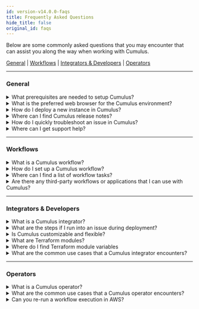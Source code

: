 ```yaml
---
id: version-v14.0.0-faqs
title: Frequently Asked Questions
hide_title: false
original_id: faqs
---
```


Below are some commonly asked questions that you may encounter that can assist you along the way when working with Cumulus.

[General](#general) | [Workflows](#workflows) | [Integrators & Developers](#integrators--developers) | [Operators](#operators)

---

### General

<details>
  <summary>What prerequisites are needed to setup Cumulus?</summary>
  Answer: Here is a list of the tools and access that you will need in order to get started. To maintain the up-to-date versions that we are using please visit our [Cumulus main README](https://github.com/nasa/cumulus) for details.

- [NVM](https://github.com/creationix/nvm) for node versioning
- [AWS CLI](http://docs.aws.amazon.com/cli/latest/userguide/installing.html)
- Bash
- Docker (only required for testing)
- docker-compose (only required for testing `pip install docker-compose`)
- Python
- [pipenv](https://pypi.org/project/pipenv/)
  
> Keep in mind you will need access to the AWS console and an [Earthdata account](https://urs.earthdata.nasa.gov/) before you can deploy Cumulus.
</details>

<details>
  <summary>What is the preferred web browser for the Cumulus environment?</summary>

  Answer: Our preferred web browser is the latest version of [Google Chrome](https://www.google.com/chrome/).
</details>

<details>
  <summary>How do I deploy a new instance in Cumulus?</summary>

  Answer: For steps on the Cumulus deployment process go to [How to Deploy Cumulus](../deployment/deployment-readme).
</details>

<details>
  <summary>Where can I find Cumulus release notes?</summary>

  Answer: To get the latest information about updates to Cumulus go to [Cumulus Versions](https://nasa.github.io/cumulus/versions).
</details>

<details>
  <summary>How do I quickly troubleshoot an issue in Cumulus?</summary>

  Answer: To troubleshoot and fix issues in Cumulus reference our recommended solutions in [Troubleshooting Cumulus](../troubleshooting/troubleshooting-readme).
</details>

<details>
  <summary>Where can I get support help?</summary>

  Answer: The following options are available for assistance:

- Cumulus: Outside NASA users should file a [GitHub issue](https://github.com/nasa/cumulus/issues) and inside NASA users should file a Cumulus JIRA ticket.
- AWS: You can create a case in the [AWS Support Center](https://console.aws.amazon.com/support/home), accessible via your AWS Console.

> For more information on how to submit an issue or contribute to Cumulus follow our guidelines at [Contributing](https://github.com/nasa/cumulus/blob/master/CONTRIBUTING.md)
</details>

---

### Workflows

<details>
  <summary>What is a Cumulus workflow?</summary>

  Answer: A workflow is a provider-configured set of steps that describe the process to ingest data. Workflows are defined using [AWS Step Functions](https://docs.aws.amazon.com/step-functions/index.html). For more details, we suggest visiting the [Workflows](../workflows/workflows-readme) section.
</details>

<details>
  <summary>How do I set up a Cumulus workflow?</summary>

  Answer: You will need to create a provider, have an associated collection (add a new one), and generate a new rule first. Then you can set up a Cumulus workflow by following these steps [here](../workflows/developing-a-cumulus-workflow).
</details>

<details>
  <summary>Where can I find a list of workflow tasks?</summary>

  Answer: You can access a list of reusable tasks for Cumulus development at [Cumulus Tasks](../tasks).
</details>

<details>
  <summary>Are there any third-party workflows or applications that I can use with Cumulus?</summary>

  Answer: The Cumulus team works with various partners to help build a robust framework. You can visit our [External Contributions](../external-contributions/external-contributions) section to see what other options are available to help you customize Cumulus for your needs.
</details>

---

### Integrators & Developers

<details>
  <summary>What is a Cumulus integrator?</summary>

  Answer: Those who are working within Cumulus and AWS for deployments and to manage workflows. They may perform the following functions:

- Configure and deploy Cumulus to the AWS environment
- Configure Cumulus workflows
- Write custom workflow tasks

</details>

<details>
  <summary>What are the steps if I run into an issue during deployment?</summary>

  Answer: If you encounter an issue with your deployment go to the [Troubleshooting Deployment](../troubleshooting/troubleshooting-deployment) guide.
</details>

<details>
  <summary>Is Cumulus customizable and flexible?</summary>

  Answer: Yes. Cumulus is a modular architecture that allows you to decide which components that you want/need to deploy. These components are maintained as Terraform modules.
</details>

<details>
  <summary>What are Terraform modules?</summary>

  Answer: They are modules that are composed to create a Cumulus deployment, which gives integrators the flexibility to choose the components of Cumulus that want/need. To view Cumulus maintained modules or steps on how to create a module go to [Terraform modules](https://github.com/nasa/cumulus/tree/master/tf-modules).
</details>

<details>
  <summary>Where do I find Terraform module variables</summary>

  Answer: Go [here](https://github.com/nasa/cumulus/blob/master/tf-modules/cumulus/variables.tf) for a list of Cumulus maintained variables.
</details>

<details>
  <summary>What are the common use cases that a Cumulus integrator encounters?</summary>

  Answer: The following are some examples of possible use cases you may see:

- [Creating Cumulus Data Management Types](../integrator-guide/create-cumulus-data-mgmt-types)
- [Workflow: Add New Lambda](../integrator-guide/workflow-add-new-lambda)
- [Workflow: Troubleshoot Failed Step(s)](../integrator-guide/workflow-ts-failed-step)

</details>

---

### Operators

<details>
  <summary>What is a Cumulus operator?</summary>

  Answer: Those that ingests, archives, and troubleshoots datasets (called collections in Cumulus). Your daily activities might include but not limited to the following:

- Ingesting datasets
- Maintaining historical data ingest
- Starting and stopping data handlers
- Managing collections
- Managing provider definitions
- Creating, enabling, and disabling rules
- Investigating errors for granules and deleting or re-ingesting granules
- Investigating errors in executions and isolating failed workflow step(s)

</details>

<details>
  <summary>What are the common use cases that a Cumulus operator encounters?</summary>

  Answer: The following are some examples of possible use cases you may see:

- [Kinesis Stream For Ingest](../operator-docs/kinesis-stream-for-ingest)
- [Create Rule In Cumulus](../operator-docs/create-rule-in-cumulus)
- [Granule Workflows](../operator-docs/granule-workflows)

Explore more Cumulus operator best practices and how-tos in the dedicated [Operator Docs](../operator-docs/).
</details>

<details>
  <summary>Can you re-run a workflow execution in AWS?</summary>

  Answer: Yes. For steps on how to re-run a workflow execution go to [Re-running workflow executions](../operator-docs/rerunning-workflow-executions) in the [Cumulus Operator Docs](../operator-docs/about-operator-docs).
</details>
